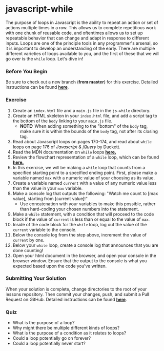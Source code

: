 # javascript-while

The purpose of loops in Javascript is the ability to repeat an action or set of actions multiple times in a row. This allows us to complete repetitious work with one chunk of reusable code, and oftentimes allows us to set up repeatable behavior that can change and adapt in response to different inputs. Loops are one of the principle tools in any programmer's arsenal, so it is important to develop an understanding of the early. There are multiple different varieties of loops available to you, and the first of these that we will go over is the `while` loop. Let's dive in!

### Before You Begin

Be sure to check out a new branch (**from master**) for this exercise. Detailed instructions can be found [**here**](../../guides/before-each-exercise.md).

### Exercise

1. Create an `index.html` file and a `main.js` file in the `js-while` directory.
1. Create an HTML skeleton in your `index.html` file, and add a script tag to the bottom of the `body` linking to your `main.js` file.
    - **NOTE:** When adding something to the "bottom" of the `body` tag, make sure it is within the bounds of the `body` tag, not after its closing tag.
1. Read about Javascript loops on pages 170-174, and read about `while` loops on page 176 of _Javascript & jQuery_ by Duckett.
1. Read the MDN documentation on `while` loops [**here.**](https://developer.mozilla.org/en-US/docs/Web/JavaScript/Reference/Statements/while)
1. Review the flowchart representation of a `while` loop, which can be found [**here.**](images/while_flowchart.jpg)
1. In this exercise, we will be making a `while` loop that counts from a specified starting point to a specified ending point. First, please make a variable named `max` with a numeric value of your choosing as its value.
1. Create a variable named `current` with a value of any numeric value less than the value in your `max` variable.
1. Make a console log that outputs the following: "Watch me count to [max value], starting from [current value]!"
    - Use concatenation with your variables to make this possible, rather than hard-coding your chosen numbers into the statement.
1. Make a `while` statement, with a condition that will proceed to the code block if the value of `current` is less than or equal to the value of `max`.
1. Inside of the code block for the `while` loop, log out the value of the `current` variable to the console.
1. Below the console log from the step above, increment the value of `current` by one.
1. Below your `while` loop, create a console log that announces that you are done counting!
1. Open your html document in the browser, and open your console in the browser window. Ensure that the output to the console is what you expected based upon the code you've written.

### Submitting Your Solution

When your solution is complete, change directories to the root of your lessons repository. Then commit your changes, push, and submit a Pull Request on GitHub. Detailed instructions can be found [**here**](../../guides/after-each-exercise.md).

### Quiz

- What is the purpose of a loop?
- Why might there be multiple different kinds of loops?
- What is the purpose of a condition as it relates to loops?
- Could a loop potentially go on forever?
- Could a loop potentially never start?
